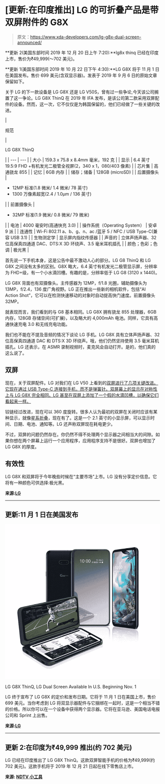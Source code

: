 # [更新:在印度推出] LG 的可折叠产品是带双屏附件的 G8X

> 原文：<https://www.xda-developers.com/lg-g8x-dual-screen-announced/>

**更新 2(美国东部时间 2019 年 12 月 20 日上午 7:20):**lg8x thinq 已经在印度上市，售价为₹49,999(～702 美元)。

**更新 1(美国东部时间 2019 年 10 月 22 日下午 4:30):**LG G8X 将于 11 月 1 日在美国发布。售价 699 美元(含双显示器)。发表于 2019 年 9 月 6 日的原始文章保留如下。

关于 LG 的下一款设备是 LG G8X 还是 LG V50S，曾有过一些争论,今天该公司搁置了这一争论。LG G8X ThinQ 在 2019 年 IFA 发布，是该公司第二款采用双屏配件的设备。然而，这一次，它不仅仅是为韩国保留的，他们已经做了一些关键的改进。

| 

规范

 | 

LG G8X ThinQ

 |
| --- | --- |
| 大小 | 159.3 x 75.8 x 8.4mm 毫米，192 克 |
| 显示 | 6.4 英寸 19.5:9 FHD +有机发光二极管全视屏(2，340 x 1，080/403 像素) |
| 芯片集 | 高通骁龙 855 |
| 记忆 | 6GB 内存 |
| 储存；储备 | 128GB (microSD) |
| 后置摄像头 | 

*   12MP 标准(1.8 微米/ 1.4 微米/ 78 英寸)
*   1300 万像素超宽(2.4 / 1.0μm / 136 英寸)

 |
| 前置摄像头 | 

*   32MP 标准(1.9 微米/ 0.8 微米/ 79 微米)

 |
| 电池 | 4000 毫安时(高通快充 3.0) |
| 操作系统（Operating System） | 安卓 9 派 |
| 连通性 | Wi-Fi 802.11 a、b、g、n、ac /蓝牙 5 / NFC / USB Type-C(兼容 USB 3.1) |
| 生物测定学 | 显示屏内指纹传感器 |
| 声音的 | 立体声扬声器、32 位高保真四通道 DAC、DTS:X 3D 环绕声、3.5 毫米耳机插孔 |
| 颜色；色彩；色调 | 极光黑 |

首先说一下手机本身，这是公告中最不激动人心的部分。LG G8 ThinQ 和 LG G8X 之间没有太多的区别。G8X 略大，6.4 英寸有机发光二极管显示屏，分辨率为 FHD+级，有一个小水滴凹槽。有趣的是，分辨率低于 LG G8 (3120 x 1440)。

LG G8X 背面也有双摄像头。主传感器为 12MP，f/1.8 光圈，辅助摄像头为 13MP，f/2.4，136 度广角视野。LG 正在推出一些新的相机软件，包括“AI Action Shot”，它可以在检测快速移动的对象时自动提高快门速度。前置摄像头 32MP。

就表现而言，我们看到的与 G8 基本相同。LG G8X 拥有骁龙 855 处理器，6GB 内存，128GB 存储空间(可扩展)，以及略大的 4,000mAh 电池。同样，它具有高通快速充电 3.0 和无线充电功能。

我们也不能在不提及音频的情况下谈论 LG 手机。LG G8X 具有立体声扬声器、32 位高保真四通道 DAC 和 DTS:X 3D 环绕声。哦，他们仍然坚持使用 3.5 毫米耳机插孔。LG 还表示，在 ASMR 录制视频时，麦克风会自动打开。是的，他们真的这么说了。

## 双屏

现在，关于双屏配件。LG 对我们在 LG V50 上看到的[双屏进行了几项关键改进。它现在通过 USB Type-C 连接到手机，而不是弹簧针。双屏幕上的显示在对称性上与 LG G8X 完全相同。LG 甚至在双屏上添加了一个假的水滴凹槽，以确保它们看起来一样。](https://www.xda-developers.com/lg-v50-dual-screen-hands-on/)

铰链经过改进，现在可以 360 度旋转。很多人认为最初的双屏在关闭时应该有某种显示，就像[星系折叠](https://www.xda-developers.com/samsung-galaxy-fold-launch-delays/)，现在有了。这是一个 2.1 英寸的小显示屏，可以显示时间、日期、电池、通知等。LG 还声称双屏现在耗电更少。

不过，双屏的问题仍然存在。你仍然不得不处理两个显示器之间相当大的间隙。如果你想在两个屏幕上运行一个应用程序，应用程序支持不是很好。双屏也增加了 LG G8X 的厚度。

## 有效性

LG G8X 和双屏将于今年晚些时候在“主要市场”上市。LG 没有分享定价信息。它将有一种颜色可供选择:极光黑。

**来源:[LG](http://www.lgnewsroom.com/2019/09/lg-g8x-thinq-and-new-lg-dual-screen-enhance-mobile-multitasking-and-user-enjoyment/)**

* * *

## 更新:11 月 1 日在美国发布

 <picture>![](img/55210c55a69090a4f9b90d5d6bd8ddb0.png)</picture> 

LG G8X ThinQ, LG Dual Screen Available In U.S. Beginning Nov. 1

LG 终于宣布了 LG G8X 的定价和发布日期。它将于 11 月 1 日在美国上市，售价 699 美元。当你考虑到 LG 将双显示器配件与它捆绑在一起时，这是一个相当不错的价格。所以你可以在一个设备中获得两个显示器。它将在亚马逊、美国电话电报公司和 Sprint 上出售。

**来源:[LG](https://www.prnewswire.com/news-releases/lg-g8x-thinq-lg-dual-screen-available-in-us-beginning-nov-1-300942988.html)**

* * *

## 更新 2:在印度为₹49,999 推出(约 702 美元)

LG 已经在印度推出了 LG G8X ThinQ。这款双屏智能手机的价格为₹49,999(约 702 美元)。这款手机将于 2019 年 12 月 21 日起在线下零售店上市。

**来源: [NDTV 小工具](https://gadgets.ndtv.com/mobiles/news/lg-g8x-thinq-price-in-india-rs-49999-launch-specifications-release-date-december-21-2151930)**